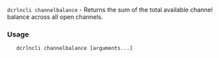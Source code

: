 `dcrlncli channelbalance` - Returns the sum of the total available channel balance across all open channels.

### Usage
```
   dcrlncli channelbalance [arguments...]
```
